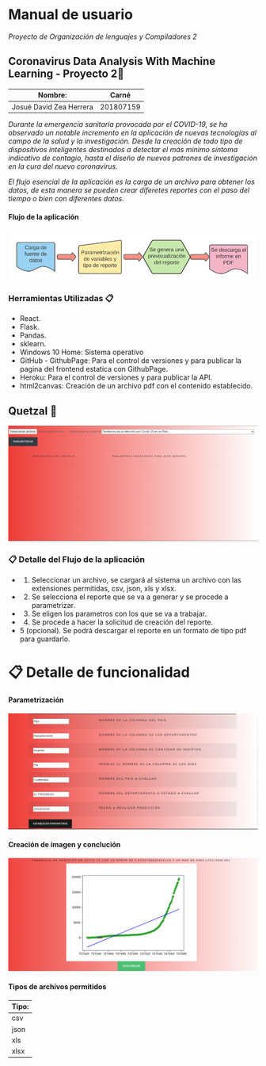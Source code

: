 # Manual de usuario

_Proyecto de Organización de lenguajes y Compiladores 2_

## Coronavirus Data Analysis With Machine Learning - Proyecto 2🚀

| Nombre:                     | Carné     |
| --------------------------- | --------- |
| Josué David Zea Herrera     | 201807159 |

_Durante la emergencia sanitaria provocada por el COVID-19, se ha observado un notable incremento en la aplicación de nuevas tecnologías al campo de la salud y la investigación. Desde la creación de todo tipo de dispositivos inteligentes destinados a detectar el más mínimo síntoma indicativo de contagio, hasta el diseño de nuevos patrones de investigación en la cura del nuevo coronavirus._

_El flujo esencial de la aplicación es la carga de un archivo para obtener los datos, de esta manera se pueden crear diferetes reportes con el paso del tiempo o bien con diferentes datos._

#### Flujo de la aplicación
![This is a alt text.](./img/Flux.PNG "Pagina Web- Funcionamiento.")

### Herramientas Utilizadas 📋

- React.
- Flask.
- Pandas.
- sklearn.
- Windows 10 Home: Sistema operativo
- GitHub - GithubPage: Para el control de versiones y para publicar la pagina del frontend estatica con GithubPage.
- Heroku: Para el control de versiones y para publicar la API.
- html2canvas: Creación de un archivo pdf con el contenido establecido.
  
## Quetzal 🚀
![This is a alt text.](./img/General.PNG "Pagina Web- Funcionamiento.")


### 📋 Detalle del Flujo de la aplicación
- 1. Seleccionar un archivo, se cargará al sistema un archivo con las extensiones permitidas, csv, json, xls y xlsx.
- 2. Se selecciona el reporte que se va a generar y se procede a parametrizar.
- 3. Se eligen los parametros con los que se va a trabajar.
- 4. Se procede a hacer la solicitud de creación del reporte.
- 5 (opcional). Se podrá descargar el reporte en un formato de tipo pdf para guardarlo.

# 📋 Detalle de funcionalidad

#### Parametrización
![This is a alt text.](./img/Parametrice.PNG "Pagina Web- Funcionamiento.")
#### Creación de imagen y conclución
![This is a alt text.](./img/Graphic.PNG "Pagina Web- Funcionamiento.")

#### Tipos de archivos permitidos

| Tipo:                     | 
| --------------------------- |
| csv   |
| json     |
| xls     |
| xlsx     |
